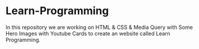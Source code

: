# Learn-Programming
In this repository we are working on HTML &amp; CSS &amp; Media Query with Some Hero Images with Youtube Cards to create an website called Learn Programming.
